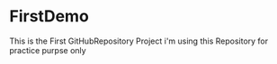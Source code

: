 # FirstDemo
This is the First GitHubRepository Project
i'm using this Repository for practice purpse only
